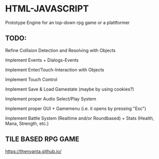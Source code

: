 # HTML-JAVASCRIPT

Prototype Engine for an top-down rpg game or a plattformer

## TODO:            
Refine Collision Detection and Resolving with Objects

Implement Events + Dialogs-Events

Implement Enter/Touch-Interaction with Objects

Implement Touch Control

Implement Save & Load Gamestate (maybe by using cookies?)

Implement proper Audio Select/Play System

Implement proper GUI + Gamemenu (i.e. it opens by pressing "Esc")

Implement Battle System (Realtime and/or Roundbased) + Stats (Health, Mana, Strength, etc.)

## TILE BASED RPG GAME

https://thenyanta.github.io/
